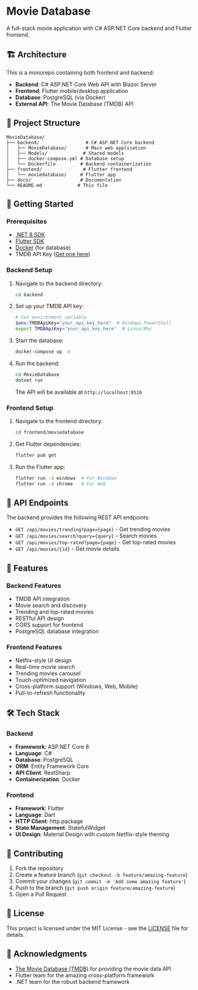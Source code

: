 # Movie Database

A full-stack movie application with C# ASP.NET Core backend and Flutter frontend.

## 🏗️ Architecture

This is a monorepo containing both frontend and backend:

- **Backend**: C# ASP.NET Core Web API with Blazor Server
- **Frontend**: Flutter mobile/desktop application
- **Database**: PostgreSQL (via Docker)
- **External API**: The Movie Database (TMDB) API

## 📁 Project Structure

```
MovieDatabase/
├── backend/                 # C# ASP.NET Core backend
│   ├── MovieDatabase/       # Main web application
│   ├── Models/             # Shared models
│   ├── docker-compose.yml # Database setup
│   └── Dockerfile         # Backend containerization
├── frontend/               # Flutter frontend
│   └── moviedatabase/     # Flutter app
├── docs/                  # Documentation
└── README.md             # This file
```

## 🚀 Getting Started

### Prerequisites

- [.NET 8 SDK](https://dotnet.microsoft.com/download)
- [Flutter SDK](https://flutter.dev/docs/get-started/install)
- [Docker](https://www.docker.com/get-started) (for database)
- TMDB API Key ([Get one here](https://www.themoviedb.org/settings/api))

### Backend Setup

1. Navigate to the backend directory:
   ```bash
   cd backend
   ```

2. Set up your TMDB API key:
   ```bash
   # Set environment variable
   $env:TMDBApiKey="your_api_key_here"  # Windows PowerShell
   export TMDBApiKey="your_api_key_here"  # Linux/Mac
   ```

3. Start the database:
   ```bash
   docker-compose up -d
   ```

4. Run the backend:
   ```bash
   cd MovieDatabase
   dotnet run
   ```

   The API will be available at `http://localhost:8510`

### Frontend Setup

1. Navigate to the frontend directory:
   ```bash
   cd frontend/moviedatabase
   ```

2. Get Flutter dependencies:
   ```bash
   flutter pub get
   ```

3. Run the Flutter app:
   ```bash
   flutter run -d windows  # For Windows
   flutter run -d chrome   # For Web
   ```

## 🔧 API Endpoints

The backend provides the following REST API endpoints:

- `GET /api/movies/trending?page={page}` - Get trending movies
- `GET /api/movies/search?query={query}` - Search movies
- `GET /api/movies/top-rated?page={page}` - Get top-rated movies
- `GET /api/movies/{id}` - Get movie details

## 📱 Features

### Backend Features
- TMDB API integration
- Movie search and discovery
- Trending and top-rated movies
- RESTful API design
- CORS support for frontend
- PostgreSQL database integration

### Frontend Features
- Netflix-style UI design
- Real-time movie search
- Trending movies carousel
- Touch-optimized navigation
- Cross-platform support (Windows, Web, Mobile)
- Pull-to-refresh functionality

## 🛠️ Tech Stack

### Backend
- **Framework**: ASP.NET Core 8
- **Language**: C#
- **Database**: PostgreSQL
- **ORM**: Entity Framework Core
- **API Client**: RestSharp
- **Containerization**: Docker

### Frontend
- **Framework**: Flutter
- **Language**: Dart
- **HTTP Client**: http package
- **State Management**: StatefulWidget
- **UI Design**: Material Design with custom Netflix-style theming

## 🤝 Contributing

1. Fork the repository
2. Create a feature branch (`git checkout -b feature/amazing-feature`)
3. Commit your changes (`git commit -m 'Add some amazing feature'`)
4. Push to the branch (`git push origin feature/amazing-feature`)
5. Open a Pull Request

## 📄 License

This project is licensed under the MIT License - see the [LICENSE](LICENSE) file for details.

## 🙏 Acknowledgments

- [The Movie Database (TMDB)](https://www.themoviedb.org/) for providing the movie data API
- Flutter team for the amazing cross-platform framework
- .NET team for the robust backend framework